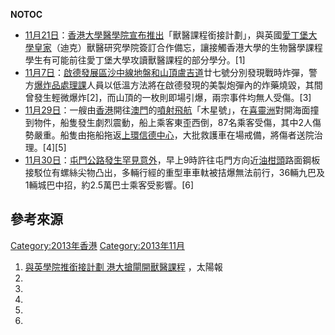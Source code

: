 <noinclude>  __NOTOC__ </noinclude>

  - [11月21日](../Page/11月21日.md "wikilink")：[香港大學醫學院宣布推出](https://zh.wikipedia.org/wiki/香港大學醫學院 "wikilink")「獸醫課程銜接計劃」，與英國[愛丁堡大學皇家](https://zh.wikipedia.org/wiki/愛丁堡大學 "wikilink")（迪克）獸醫研究學院簽訂合作備忘，讓接觸香港大學的生物醫學課程學生有可能前往愛丁堡大學攻讀獸醫課程的部分學分。\[1\]
  - [11月7日](../Page/11月7日.md "wikilink")：[啟德發展區](../Page/啟德發展計劃.md "wikilink")[沙中線地盤和](https://zh.wikipedia.org/wiki/沙中線 "wikilink")[山頂](https://zh.wikipedia.org/wiki/山頂 "wikilink")[盧吉道](../Page/盧吉道.md "wikilink")廿七號分別發現戰時炸彈，警方[爆炸品處理課](../Page/爆炸品處理課.md "wikilink")人員以低溫方法將在啟德發現的美製炮彈內的炸藥燒毀，其間曾發生輕微爆炸\[2\]，而山頂的一枚則即場引爆，兩宗事件均無人受傷。\[3\]
  - [11月29日](../Page/11月29日.md "wikilink")：一艘由[香港](../Page/香港.md "wikilink")開往[澳門](../Page/澳門.md "wikilink")的[噴射飛航](https://zh.wikipedia.org/wiki/噴射飛航 "wikilink")「木星號」，在[喜靈洲](../Page/喜靈洲.md "wikilink")對開海面撞到物件，船隻發生劇烈震動，船上乘客東歪西倒，87名乘客受傷，其中2人傷勢嚴重。船隻由拖船拖返[上環](../Page/上環.md "wikilink")[信德中心](../Page/信德中心.md "wikilink")，大批救護車在場戒備，將傷者送院治理。\[4\]\[5\]
  - [11月30日](../Page/11月30日.md "wikilink")：[屯門公路發生罕見意外](https://zh.wikipedia.org/wiki/屯門公路 "wikilink")，早上9時許往屯門方向近[油柑頭](../Page/油柑頭.md "wikilink")路面鋼板接駁位有螺絲尖物凸出，多輛行經的重型車車軚被拮爆無法前行，36輛九巴及1輛城巴中招，約2.5萬巴士乘客受影響。\[6\]

<noinclude>

## 參考來源

</noinclude>

[Category:2013年香港](https://zh.wikipedia.org/wiki/Category:2013年香港 "wikilink")
[Category:2013年11月](https://zh.wikipedia.org/wiki/Category:2013年11月 "wikilink")

1.  [與英學院推銜接計劃
    港大搶閘開獸醫課程](http://hk.news.yahoo.com/%E8%88%87%E8%8B%B1%E5%AD%B8%E9%99%A2%E6%8E%A8%E9%8A%9C%E6%8E%A5%E8%A8%88%E5%8A%83-%E6%B8%AF%E5%A4%A7%E6%90%B6%E9%96%98%E9%96%8B%E7%8D%B8%E9%86%AB%E8%AA%B2%E7%A8%8B-223509671.html)
    ，太陽報
2.
3.
4.
5.
6.